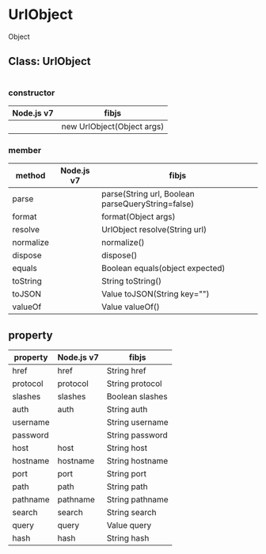 # UrlObject

Object

## Class: UrlObject

```js
```

### constructor

|     Node.js v7       |   fibjs       |
|----------------------|---------------|
|                      | new UrlObject(Object args) |

### member

|   method |  Node.js v7   |                        fibjs                      |
|----------|---------------|---------------------------------------------------|
|parse     |               | parse(String url, Boolean parseQueryString=false) |
|format    |               | format(Object args)                               |
|resolve   |               | UrlObject resolve(String url)                     |
|normalize |               | normalize()                                       |
|dispose   |               | dispose()                                         |
|equals    |               | Boolean equals(object expected)                   |
|toString  |               | String toString()                                 |
|toJSON    |               | Value toJSON(String key="")                       |
|valueOf   |               | Value valueOf()                                   |

## property

| property | Node.js v7 |       fibjs     |
|----------|------------|-----------------|
|href      | href       | String href     |
|protocol  | protocol   | String protocol |
|slashes   | slashes    | Boolean slashes |
|auth      | auth       | String auth     |
|username  |            | String username |
|password  |            | String password |
|host      | host       | String host     |
|hostname  | hostname   | String hostname |
|port      | port       | String port     |
|path      | path       | String path     |
|pathname  | pathname   | String pathname |
|search    | search     | String search   |
|query     | query      | Value query     |
|hash      | hash       | String hash     |
